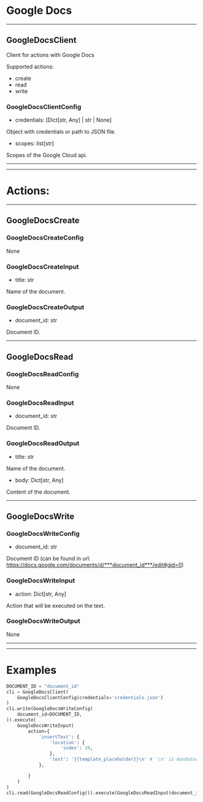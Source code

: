 # Google Docs

---

## GoogleDocsClient

Client for actions with Google Docs

Supported actions:

- create
- read
- write

### GoogleDocsClientConfig

- credentials: [Dict[str, Any] | str | None]

Object with credentials or path to JSON file.

- scopes: list[str]

Scopes of the Google Cloud api.

---
---

# Actions:

---

## GoogleDocsCreate


### GoogleDocsCreateConfig

None

### GoogleDocsCreateInput

- title: str

Name of the document.

### GoogleDocsCreateOutput

- document_id: str

Document ID.

---

## GoogleDocsRead


### GoogleDocsReadConfig

None

### GoogleDocsReadInput

- document_id: str

Document ID.

### GoogleDocsReadOutput

- title: str

Name of the document.

- body: Dict[str, Any]

Content of the document.

---

## GoogleDocsWrite


### GoogleDocsWriteConfig

- document_id: str

Document ID (can be found in url: https://docs.google.com/documents/d/***document_id***/edit#gid=0)

### GoogleDocsWriteInput

- action: Dict[str, Any]

Action that will be executed on the text.

### GoogleDocsWriteOutput

None

---
---

# Examples

``` python
DOCUMENT_ID = "document_id"
cli = GoogleDocsClient(
    GoogleDocsClientConfig(credentials='credentials.json')
)
cli.write(GoogleDocsWriteConfig(
    document_id=DOCUMENT_ID,
)).execute(
    GoogleDocsWriteInput(
        action={
            'insertText': {
                'location': {
                    'index': 19,
                },
                'text': '{{template_placeholder}}\n' # '\n' is mandatory for new paragraph
            },

        }
    )
)
cli.read(GoogleDocsReadConfig()).execute(GoogleDocsReadInput(document_id=DOCUMENT_ID))
```